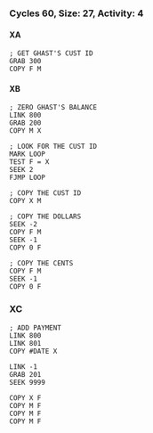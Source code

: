 ### Cycles 60, Size: 27, Activity: 4

#### XA
```
; GET GHAST'S CUST ID
GRAB 300
COPY F M
```

#### XB
```
; ZERO GHAST'S BALANCE
LINK 800
GRAB 200
COPY M X

; LOOK FOR THE CUST ID
MARK LOOP
TEST F = X
SEEK 2
FJMP LOOP

; COPY THE CUST ID
COPY X M

; COPY THE DOLLARS
SEEK -2
COPY F M
SEEK -1
COPY 0 F

; COPY THE CENTS
COPY F M
SEEK -1
COPY 0 F
```

### XC
```
; ADD PAYMENT
LINK 800
LINK 801
COPY #DATE X

LINK -1
GRAB 201
SEEK 9999

COPY X F
COPY M F
COPY M F
COPY M F
```
